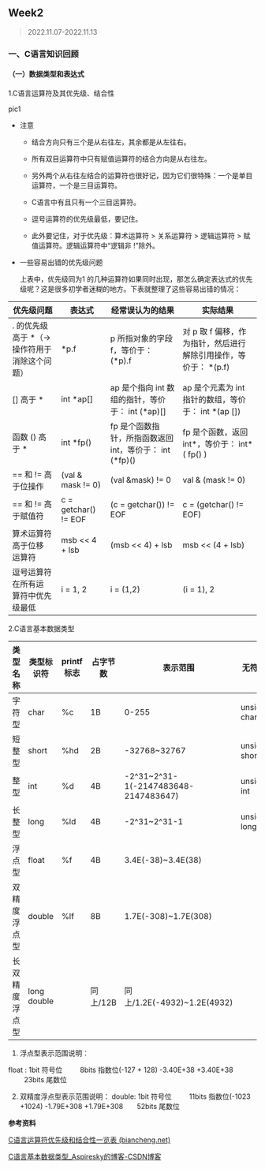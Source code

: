 ## Week2

> 2022.11.07-2022.11.13

### 一、C语言知识回顾

#### （一）数据类型和表达式

1.C语言运算符及其优先级、结合性

pic1

+ 注意

  + 结合方向只有三个是从右往左，其余都是从左往右。

  + 所有双目运算符中只有赋值运算符的结合方向是从右往左。
  + 另外两个从右往左结合的运算符也很好记，因为它们很特殊：一个是单目运算符，一个是三目运算符。
  + C语言中有且只有一个三目运算符。
  + 逗号运算符的优先级最低，要记住。
  + 此外要记住，对于优先级：算术运算符 > 关系运算符 > 逻辑运算符 > 赋值运算符。逻辑运算符中“逻辑非 !”除外。

+ 一些容易出错的优先级问题

   上表中，优先级同为1 的几种运算符如果同时出现，那怎么确定表达式的优先级呢？这是很多初学者迷糊的地方。下表就整理了这些容易出错的情况：

| 优先级问题                                    | 表达式               | 经常误认为的结果                                        | 实际结果                                                     |
| --------------------------------------------- | -------------------- | ------------------------------------------------------- | ------------------------------------------------------------ |
| . 的优先级高于 *（-> 操作符用于消除这个问题） | *p.f                 | p 所指对象的字段 f，等价于： (*p).f                     | 对 p 取 f 偏移，作为指针，然后进行解除引用操作，等价于： *(p.f) |
| [] 高于 *                                     | int *ap[]            | ap 是个指向 int 数组的指针，等价于： int (*ap)[]        | ap 是个元素为 int 指针的数组，等价于： int *(ap [])          |
| 函数 () 高于 *                                | int *fp()            | fp 是个函数指针，所指函数返回 int，等价于： int (*fp)() | fp 是个函数，返回 int*，等价于： int* ( fp() )               |
| == 和 != 高于位操作                           | (val & mask != 0)    | (val &mask) != 0                                        | val & (mask != 0)                                            |
| == 和 != 高于赋值符                           | c = getchar() != EOF | (c = getchar()) != EOF                                  | c = (getchar() != EOF)                                       |
| 算术运算符高于位移 运算符                     | msb << 4 + lsb       | (msb << 4) + lsb                                        | msb << (4 + lsb)                                             |
| 逗号运算符在所有运 算符中优先级最低           | i = 1, 2             | i = (1,2)                                               | (i = 1), 2                                                   |

2.C语言基本数据类型

| 类型名称       | 类型标识符  | printf标志 | 占字节数 | 表示范围                             | 无符号标识      | 无符号表示范围 |
| -------------- | ----------- | ---------- | -------- | ------------------------------------ | --------------- | -------------- |
| 字符型         | char        | %c         | 1B       | 0-255                                | unsigned　char  | 0-255          |
| 短整型         | short       | %hd        | 2B       | -32768~32767                         | unsigned  short | 0-2^16-1       |
| 整型           | int         | %d         | 4B       | -2^31~2^31-1(-2147483648-2147483647) | unsigned  int   | 0-2^32-1       |
| 长整型         | long        | %ld        | 4B       | -2^31~2^31-1                         | unsigned long   | 0-2^32-1       |
| 浮点型         | float       | %f         | 4B       | 3.4E(-38)~3.4E(38)                   |                 |                |
| 双精度浮点型   | double      | %lf        | 8B       | 1.7E(-308)~1.7E(308)                 |                 |                |
| 长双精度浮点型 | long double |            | 同上/12B | 同上/1.2E(-4932)~1.2E(4932)          |                 |                |

1. 浮点型表示范围说明：

float :   1bit 符号位 　　  8bits 指数位(-127 + 128) -3.40E+38 +3.40E+38 　　  23bits 尾数位

2. 双精度浮点型表示范围说明：
   double: 1bit 符号位 　　 11bits 指数位(-1023 +1024) -1.79E+308 +1.79E+308　　52bits 尾数位

**参考资料**

 [C语言运算符优先级和结合性一览表 (biancheng.net)](http://c.biancheng.net/view/161.html)

 [C语言基本数据类型_Aspiresky的博客-CSDN博客](https://blog.csdn.net/anyegongjuezjd/article/details/105032255)

